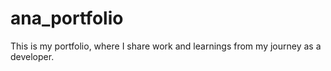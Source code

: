 # ana_portfolio
This is my portfolio, where I share work and learnings from my journey as a developer.
